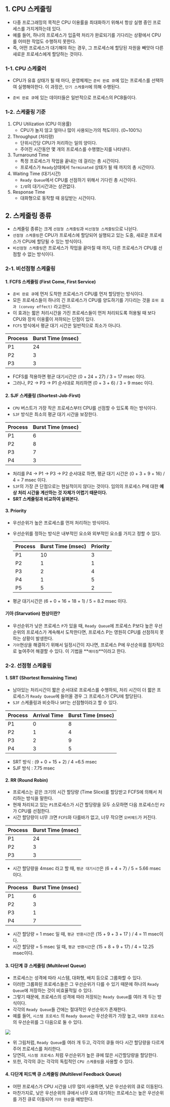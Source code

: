 ## 1. CPU 스케줄링

- 다중 프로그래밍의 목적은 CPU 이용률을 최대화하기 위해서 항상 실행 중인 프로세스를 가지게하는데 있다.
- 예를 들어, 하나의 프로세스가 입출력 처리가 완료되기를 기다리는 상황에서 CPU를 어떠한 작업도 수행하지 못한다. 
- 즉, 어떤 프로세스가 대기해야 하는 경우, 그 프로세스에 할당된 자원을 빼앗아 다른 새로운 프로세스에게 할당하는 것이다.



### 1-1. CPU 스케줄러

- CPU가 유휴 상태가 될 때 마다, 운영체제는 `준비 완료 큐`에 있는 프로세스를 선택하여 실행해야한다. 이 과정은, `단기 스케줄러`에 의해 수행된다.

- `준비 완료 큐`에 있는 데이터들은 일반적으로 프로세스의 PCB들이다.



### 1-2. 스케줄링 기준

1. CPU Utilization (CPU 이용률)
   - CPU가 놀지 않고 얼마나 많이 사용되는가의 척도이다. (0~100%)
2. Throughput (처리량)
   - 단위시간당 CPU가 처리하는 일의 양이다.
   - 주어진 시간동안 몇 개의 프로세스를 수행했는지를 나타낸다.
3. Turnaround Time
   - 특정 프로세스가 작업을 끝내는 데 걸리는 총 시간이다.
   - 프로세스가 `Ready`상태에서 `Terminated` 상태가 될 때 까지의 총 시간이다.
4. Waiting Time (대기시간)
   - `Ready Queue`에서 CPU를 선점하기 위해서 기다린 총 시간이다.
   - `I/O`의 대기시간과는 상관없다.
5. Response Time
   - 대화형으로 동작할 때 응답받는 시간이다.



## 2. 스케줄링 종류

- 스케줄링 종류는 크게 `선점형 스케줄링`과 `비선점형 스케줄링`으로 나뉜다.
- `선점형 스케줄링`은 CPU가 프로세스에 할당되어 실행되고 있는 도중, 새로운 프로세스가 CPU에 할당될 수 있는 방식이다.
- `비선점형 스케줄링`은 프로세스가 작업을 끝마칠 때 까지, 다른 프로세스가 CPU를 선점할 수 없는 방식이다.



### 2-1. 비선점형 스케줄링

#### 1. FCFS 스케줄링 (First Come, First Service)

- `준비 완료 큐`에 먼저 도착한 프로세스가 CPU를 먼저 할당받는 방식이다.
- 모든 프로세스들이 하나의 긴 프로세스가 CPU를 양도하기를 기다리는 것을 `호위 효과 (convoy effect)` 라고한다.
- 이 효과는 짧은 처리시간을 가진 프로세스들이 먼저 처리되도록 허용될 때 보다 CPU와 장치 이용률이 저하되는 단점이 있다.
- `FCFS` 방식에서 평균 대기 시간은 일반적으로 최소가 아니다.

| Process | Burst Time (msec) |
| ------- | :---------------- |
| P1      | 24                |
| P2      | 3                 |
| P3      | 3                 |

- FCFS를 적용하면 평균 대기시간은 (0 + 24 + 27) / 3 = 17 msec 이다.
- 그러나, P2 -> P3 -> P1 순서대로 처리하면 (0 + 3 + 6) / 3 = 9 msec 이다.



#### 2. SJF 스케줄링 (Shortest-Job-First)

- `CPU` 버스트가 가장 작은 프로세스부터 CPU를 선점할 수 있도록 하는 방식이다.
- `SJF` 방식은 최소의 평균 대기 시간을 보장한다. 

| Process | Burst Time (msec) |
| ------- | ----------------- |
| P1      | 6                 |
| P2      | 8                 |
| P3      | 7                 |
| P4      | 3                 |

- 처리를 P4 -> P1 -> P3 -> P2 순서대로 하면, 평균 대기 시간은 (0 + 3 + 9 + 16) / 4 = 7 msec 이다.
- `SJF`의 가장 큰 단점으로는 현실적이지 않다는 것이다. 임의의 프로세스 P에 대한 **예상 처리 시간을 계산하는 것 자체가 어렵기 때문이다.**
- **SRT 스케줄링과 비교하여 살펴본다.**



#### 3. Priority

- 우선순위가 높은 프로세스를 먼저 처리하는 방식이다.

- 우선순위를 정하는 방식은 내부적인 요소와 외부적인 요소를 가지고 정할 수 있다.

  | Process | Burst Time (msec) | Priority |
  | ------- | ----------------- | -------- |
  | P1      | 10                | 3        |
  | P2      | 1                 | 1        |
  | P3      | 2                 | 4        |
  | P4      | 1                 | 5        |
  | P5      | 5                 | 2        |

- 평균 대기시간은 (6 + 0 + 16 + 18 + 1) / 5 = 8.2 msec 이다.

#### 기아 (Starvation) 현상이란?

- 우선순위가 낮은 프로세스 `P`가 있을 때, `Ready Queue`에 프로세스 P보다 높은 우선순위의 프로세스가 계속해서 도착한다면, 프로세스 P는 영원히 CPU를 선점하지 못하는 상황이 발생한다.
- `기아`현상을 해결하기 위해서 일정시간이 지나면, 프로세스 P에 우선순위를 점차적으로 높여주어 해결할 수 있다. 이 기법을 **`에이징`**이라고 한다.



### 2-2. 선점형 스케줄링

#### 1. SRT (Shortest Remaining Time)

- 남아있는 처리시간이 짧은 순서대로 프로세스를 수행하되, 처리 시간이 더 짧은 프로세스가 `Ready Queue`에 들어올 경우 그 프로세스가 CPU에 할당된다.
- `SJF` 스케줄링과 비슷하나 `SRT`는 선점형이라고 할 수 있다.

| Process | Arrival Time | Burst Time (msec) |
| ------- | ------------ | ----------------- |
| P1      | 0            | 8                 |
| P2      | 1            | 4                 |
| P3      | 2            | 9                 |
| P4      | 3            | 5                 |

- SRT 방식 : (9 + 0 + 15 + 2) / 4 =6.5 msec
- SJF 방식 : 7.75 msec



#### 2. RR (Round Robin)

- 프로세스는 같은 크기의 시간 할당량 (Time Slice)를 할당받고 FCFS에 의해서 처리하는 방식을 말한다.
- 현재 처리되고 있는 `P1`프로세스가 시간 할당량을 모두 소모하면 다음 프로세스인 `P2`가 CPU를 선점한다.
- 시간 할당량이 너무 크면 `FCFS`와 다를바가 없고, 너무 작으면 `오버헤드`가 커진다.

| Process | Burst Time (msec) |
| ------- | ----------------- |
| P1      | 24                |
| P2      | 3                 |
| P3      | 3                 |

- 시간 할당량을 4msec 라고 할 때, `평균 대기시간`은 (6 + 4 + 7) / 5 = 5.66 msec이다.

| Process | Burst Time (msec) |
| ------- | ----------------- |
| P1      | 6                 |
| P2      | 3                 |
| P3      | 1                 |
| P4      | 7                 |

- 시간 할당량 = 1 msec 일 때, `평균 반환시간`은 (15 + 9 + 3 + 17 ) / 4 = 11 msec이다.
- 시간 할당량 = 5 msec 일 때, `평균 반환시간`은 (15 + 8 + 9 + 17) / 4 = 12.25 msec이다.

#### 3. 다단계 큐 스케줄링 (Multilevel Queue)

- 프로세스는 성격에 따라 시스템, 대화형, 배치 등으로 그룹화할 수 있다.
- 이러한 그룹화된 프로세스들은 그 우선순위가 다를 수 있기 때문에 하나의 `Ready Queue`에 저장하는 것이 비효율적일 수 있다.
- 그렇기 때문에, 프로세스의 성격에 따라 저장되는 `Ready Queue`를 여러 개 두는 방식이다.
- 각각의 `Ready Queue`들 간에는 절대적인 우선순위가 존재한다.
- 예를 들어, `시스템 프로세스` 의 `Ready Queue`는 우선순위가 가장 높고, `대화형 프로세스`의 우선순위를 그 다음으로 둘 수 있다.

![](https://postfiles.pstatic.net/MjAxOTA0MjJfMTMy/MDAxNTU1OTA1ODcyMzY3.kthgGfKSENWCOd98KGRjzqL-3qnDOsGsrmAYoZ3n5V0g.yGitHPnlBcJL-8QbzJ1-XQBkk7339zVMtUXrrGcNVN0g.PNG.jhnyang/image.png?type=w773)

- 위 그림처럼, `Ready Queue`를 여러 개 두고, 각각의 큐들 마다 시간 할당량을 다르게 주어 프로세스를 처리한다.
- 당연히, `시스템 프로세스` 처럼 우선순위가 높은 큐에 많은 시간할당량을 할당한다.
- 또한, 각각의 큐는 각각의 독립적인 `CPU 스케줄링`을 사용할 수 있다.



#### 4. 다단계 피드백 큐 스케줄링 (Multilevel Feedback Queue)

- 어떤 프로세스가 CPU 시간을 너무 많이 사용하면, 낮은 우선순위의 큐로 이동된다.
- 마찬가지로, 낮은 우선순위의 큐에서 너무 오래 대기하는 프로세스는 높은 우선순위를 가진 큐로 이동되어 `기아 현상`을 예방한다.